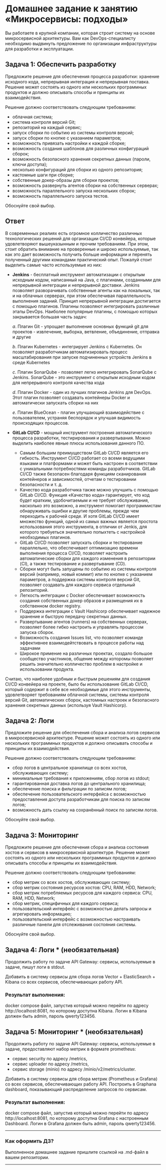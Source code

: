 # Домашнее задание к занятию «Микросервисы: подходы»

Вы работаете в крупной компании, которая строит систему на основе микросервисной архитектуры.
Вам как DevOps-специалисту необходимо выдвинуть предложение по организации инфраструктуры для разработки и эксплуатации.


## Задача 1: Обеспечить разработку

Предложите решение для обеспечения процесса разработки: хранение исходного кода, непрерывная интеграция и непрерывная поставка. 
Решение может состоять из одного или нескольких программных продуктов и должно описывать способы и принципы их взаимодействия.

Решение должно соответствовать следующим требованиям:
- облачная система;
- система контроля версий Git;
- репозиторий на каждый сервис;
- запуск сборки по событию из системы контроля версий;
- запуск сборки по кнопке с указанием параметров;
- возможность привязать настройки к каждой сборке;
- возможность создания шаблонов для различных конфигураций сборок;
- возможность безопасного хранения секретных данных (пароли, ключи доступа);
- несколько конфигураций для сборки из одного репозитория;
- кастомные шаги при сборке;
- собственные докер-образы для сборки проектов;
- возможность развернуть агентов сборки на собственных серверах;
- возможность параллельного запуска нескольких сборок;
- возможность параллельного запуска тестов.

Обоснуйте свой выбор.

## Ответ

В современных реалиях есть огромное колличество различных технологических решений для организации CI/CD конвейера, которые удовлетворяют вышеуказынным и прочим требованиям. При этом,  стоит обратить внимание на проверенные и широко используемые, так как это дает возможность получить больше информации и перенять полученный другими командами практический опыт. Пожалуй стоит выделить самые часто используемые из них:

- **Jenkins**  - бесплатный инструмент автоматизации с открытым исходным кодом, написанный на Java, с плагинами, созданными для непрерывной интеграции и непрерывной доставки. Jenkins позволяет разворачивать собственные агенты  как на локальных, так и на облачных серверах,  при этом обеспечивая параллельность выполнения заданий. Принцип непрерывной интеграции достигается с помощью плагинов. Плагины позволяют интегрировать различные этапы DevOps. Наиболее популярные плагины, с помощью которых закрывается большая часть задач:

    *a*. Плагин Git - упрощает выполнение основных функций git для проектов - извлечение, выборка, ветвление, объединение, отправка и другие
  
    *b*. Плагин Kubernetes - интегрирует Jenkins с Kubernetes. Он позволяет разработчикам автоматизировать процесс масштабирования при запуске подчиненных устройств Jenkins в среде     Kubernetes

    *c*. Плагин SonarQube - позволяет легко интегрировать SonarQube с Jenkins. SonarQube - это инструмент с открытым исходным кодом для непрерывного контроля качества кода

    *d*. Плагин Docker -  один из лучших плагинов Jenkins для DevOps. Этот плагин позволяет создавать контейнеры Docker и автоматически запускать сборки на них

    *e*. Плагин BlueOcean - плагин улучшающий взаимодействие с пользователем, устраняя беспорядок и улучшая видимость происходящих процессов.

- **GitLab CI/CD** - мощный инструмент построения автоматического процесса разработки, тестирирования и развертывания. Можно выделить наиболее явные плюсы использования данного ПО.
    - Самым большим преимуществом GitLab CI/CD является его гибкость. Инструмент CI/CD работает со всеми ведущими языками и платформами и может быть настроен в соответствии с уникальными потребностями команды разработчиков. GitLab CI/CD также безопасен благодаря функциям сканирования контейнеров и зависимостей, отчетам о тестировании безопасности и т. д.
    - Качество кода разработчика также можно улучшить с помощью GitLab CI/CD. Функция «Качество кода» гарантирует, что  код будет кратким, удобочитаемым и не требует обслуживания, насколько это возможно, а инструмент помогает программистам обнаруживать ошибки и другие проблемы, прежде чем переходить к рабочей среде. И хотя GitLab CI/CD имеет множество функций, одной из самых важных является простота использования этого инструмента, в отличии от Jenkis, для которого требуеться значительно попыхтеть с настройкой необходимых плагинов.
    - GitLab CI/CD позволяет запускать сборки и тестирование параллельно, что обеспечивает оптимизацию времени выполнения процесса CI/CD, позволяет настроить автоматические сборки для каждого изменения в репозитории (CI), а также тестирование и развертывание (CD).
    - Сборки могут быть запущены по событию из системы контроля версий (например, новый коммит) или по кнопке с указанием параметров, а поддержка системы контроля версий Git, позволяет создавать для каждого сервиса отдельный репозиторий.
    - Легкость интеграции с Docker обеспечивает возможность создания собственных докер образов и размещения их в собственном docker registry.
    - Поддержка интеграции с Vault Hashicorp обеспечивает надежное хранение и быструю передачу секретных данных.
    - Развертывание агентов (runners) на собственных серверах, позволяет более гибко настроить и управлять процессом запуска сборок.
    - Возможность создания Issues list, что позволяет команде эффективнее взаимодейтствовать в процессе работы над задачами
    - Широкое примение на различных проектах, создало большое сообщество участников, общение между которомы позволяет решить значительно колличество проблем в настройке и использовании продукта.
 
Считаю, что наиболее удобным и быстрым решениям для создания CI/CD конвейера на проекте, было бы использование GitLab CI/CD, который содержит в себе все необходимые для этого инструменты, удовлетворяет требованиям облачной системы, системы контроля версий Git, автоматических сборок, кастомных настроек и безопасного хранения секретных данных (используя Vault Hashicorp).
       
## Задача 2: Логи

Предложите решение для обеспечения сбора и анализа логов сервисов в микросервисной архитектуре.
Решение может состоять из одного или нескольких программных продуктов и должно описывать способы и принципы их взаимодействия.

Решение должно соответствовать следующим требованиям:
- сбор логов в центральное хранилище со всех хостов, обслуживающих систему;
- минимальные требования к приложениям, сбор логов из stdout;
- гарантированная доставка логов до центрального хранилища;
- обеспечение поиска и фильтрации по записям логов;
- обеспечение пользовательского интерфейса с возможностью предоставления доступа разработчикам для поиска по записям логов;
- возможность дать ссылку на сохранённый поиск по записям логов.

Обоснуйте свой выбор.

## Задача 3: Мониторинг

Предложите решение для обеспечения сбора и анализа состояния хостов и сервисов в микросервисной архитектуре.
Решение может состоять из одного или нескольких программных продуктов и должно описывать способы и принципы их взаимодействия.

Решение должно соответствовать следующим требованиям:
- сбор метрик со всех хостов, обслуживающих систему;
- сбор метрик состояния ресурсов хостов: CPU, RAM, HDD, Network;
- сбор метрик потребляемых ресурсов для каждого сервиса: CPU, RAM, HDD, Network;
- сбор метрик, специфичных для каждого сервиса;
- пользовательский интерфейс с возможностью делать запросы и агрегировать информацию;
- пользовательский интерфейс с возможностью настраивать различные панели для отслеживания состояния системы.

Обоснуйте свой выбор.

## Задача 4: Логи * (необязательная)

Продолжить работу по задаче API Gateway: сервисы, используемые в задаче, пишут логи в stdout. 

Добавить в систему сервисы для сбора логов Vector + ElasticSearch + Kibana со всех сервисов, обеспечивающих работу API.

### Результат выполнения: 

docker compose файл, запустив который можно перейти по адресу http://localhost:8081, по которому доступна Kibana.
Логин в Kibana должен быть admin, пароль qwerty123456.


## Задача 5: Мониторинг * (необязательная)

Продолжить работу по задаче API Gateway: сервисы, используемые в задаче, предоставляют набор метрик в формате prometheus:

- сервис security по адресу /metrics,
- сервис uploader по адресу /metrics,
- сервис storage (minio) по адресу /minio/v2/metrics/cluster.

Добавить в систему сервисы для сбора метрик (Prometheus и Grafana) со всех сервисов, обеспечивающих работу API.
Построить в Graphana dashboard, показывающий распределение запросов по сервисам.

### Результат выполнения: 

docker compose файл, запустив который можно перейти по адресу http://localhost:8081, по которому доступна Grafana с настроенным Dashboard.
Логин в Grafana должен быть admin, пароль qwerty123456.

---

### Как оформить ДЗ?

Выполненное домашнее задание пришлите ссылкой на .md-файл в вашем репозитории.

---
